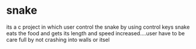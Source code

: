 # snake
its a c project in which user control the snake by using control keys  snake eats the food and gets its length and speed increased....user have to be care full by not crashing into walls or itsel
